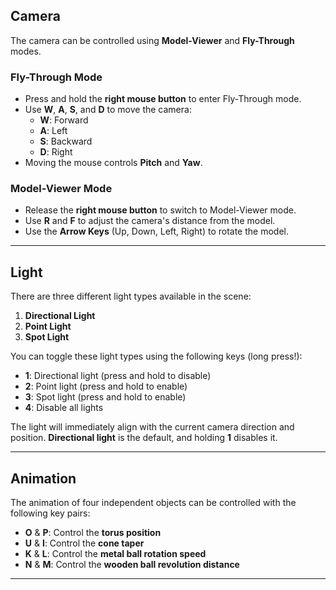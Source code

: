 

## Camera

The camera can be controlled using **Model-Viewer** and **Fly-Through** modes.

### Fly-Through Mode
- Press and hold the **right mouse button** to enter Fly-Through mode.
- Use **W**, **A**, **S**, and **D** to move the camera:
  - **W**: Forward
  - **A**: Left
  - **S**: Backward
  - **D**: Right
- Moving the mouse controls **Pitch** and **Yaw**.

### Model-Viewer Mode
- Release the **right mouse button** to switch to Model-Viewer mode.
- Use **R** and **F** to adjust the camera's distance from the model.
- Use the **Arrow Keys** (Up, Down, Left, Right) to rotate the model.

---

## Light

There are three different light types available in the scene:

1. **Directional Light**
2. **Point Light**
3. **Spot Light**

You can toggle these light types using the following keys (long press!):
- **1**: Directional light (press and hold to disable)
- **2**: Point light (press and hold to enable)
- **3**: Spot light (press and hold to enable)
- **4**: Disable all lights

The light will immediately align with the current camera direction and position. **Directional light** is the default, and holding **1** disables it.

---

## Animation

The animation of four independent objects can be controlled with the following key pairs:

- **O** & **P**: Control the **torus position**
- **U** & **I**: Control the **cone taper**
- **K** & **L**: Control the **metal ball rotation speed**
- **N** & **M**: Control the **wooden ball revolution distance**

---
